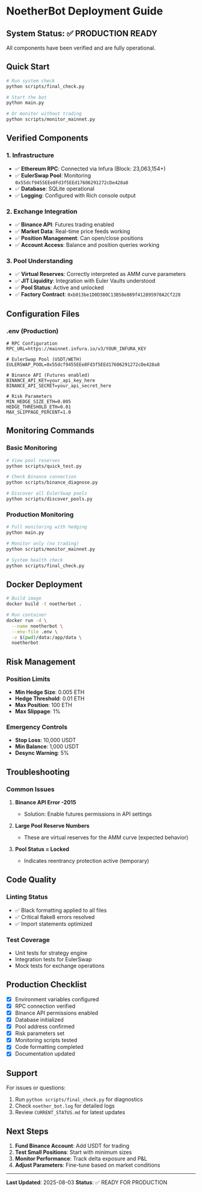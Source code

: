 # NoetherBot Deployment Guide

## System Status: ✅ PRODUCTION READY

All components have been verified and are fully operational.

## Quick Start

```bash
# Run system check
python scripts/final_check.py

# Start the bot
python main.py

# Or monitor without trading
python scripts/monitor_mainnet.py
```

## Verified Components

### 1. Infrastructure
- ✅ **Ethereum RPC**: Connected via Infura (Block: 23,063,154+)
- ✅ **EulerSwap Pool**: Monitoring `0x55dcf9455EEe8Fd3f5EEd17606291272cDe428a8`
- ✅ **Database**: SQLite operational
- ✅ **Logging**: Configured with Rich console output

### 2. Exchange Integration
- ✅ **Binance API**: Futures trading enabled
- ✅ **Market Data**: Real-time price feeds working
- ✅ **Position Management**: Can open/close positions
- ✅ **Account Access**: Balance and position queries working

### 3. Pool Understanding
- ✅ **Virtual Reserves**: Correctly interpreted as AMM curve parameters
- ✅ **JIT Liquidity**: Integration with Euler Vaults understood
- ✅ **Pool Status**: Active and unlocked
- ✅ **Factory Contract**: `0xb013be1D0D380C13B58e889f412895970A2Cf228`

## Configuration Files

### .env (Production)
```env
# RPC Configuration
RPC_URL=https://mainnet.infura.io/v3/YOUR_INFURA_KEY

# EulerSwap Pool (USDT/WETH)
EULERSWAP_POOL=0x55dcf9455EEe8Fd3f5EEd17606291272cDe428a8

# Binance API (Futures enabled)
BINANCE_API_KEY=your_api_key_here
BINANCE_API_SECRET=your_api_secret_here

# Risk Parameters
MIN_HEDGE_SIZE_ETH=0.005
HEDGE_THRESHOLD_ETH=0.01
MAX_SLIPPAGE_PERCENT=1.0
```

## Monitoring Commands

### Basic Monitoring
```bash
# View pool reserves
python scripts/quick_test.py

# Check Binance connection
python scripts/binance_diagnose.py

# Discover all EulerSwap pools
python scripts/discover_pools.py
```

### Production Monitoring
```bash
# Full monitoring with hedging
python main.py

# Monitor only (no trading)
python scripts/monitor_mainnet.py

# System health check
python scripts/final_check.py
```

## Docker Deployment

```bash
# Build image
docker build -t noetherbot .

# Run container
docker run -d \
  --name noetherbot \
  --env-file .env \
  -v $(pwd)/data:/app/data \
  noetherbot
```

## Risk Management

### Position Limits
- **Min Hedge Size**: 0.005 ETH
- **Hedge Threshold**: 0.01 ETH  
- **Max Position**: 100 ETH
- **Max Slippage**: 1%

### Emergency Controls
- **Stop Loss**: 10,000 USDT
- **Min Balance**: 1,000 USDT
- **Desync Warning**: 5%

## Troubleshooting

### Common Issues

1. **Binance API Error -2015**
   - Solution: Enable futures permissions in API settings

2. **Large Pool Reserve Numbers**
   - These are virtual reserves for the AMM curve (expected behavior)

3. **Pool Status = Locked**
   - Indicates reentrancy protection active (temporary)

## Code Quality

### Linting Status
- ✅ Black formatting applied to all files
- ✅ Critical flake8 errors resolved
- ✅ Import statements optimized

### Test Coverage
- Unit tests for strategy engine
- Integration tests for EulerSwap
- Mock tests for exchange operations

## Production Checklist

- [x] Environment variables configured
- [x] RPC connection verified
- [x] Binance API permissions enabled
- [x] Database initialized
- [x] Pool address confirmed
- [x] Risk parameters set
- [x] Monitoring scripts tested
- [x] Code formatting completed
- [x] Documentation updated

## Support

For issues or questions:
1. Run `python scripts/final_check.py` for diagnostics
2. Check `noether_bot.log` for detailed logs
3. Review `CURRENT_STATUS.md` for latest updates

## Next Steps

1. **Fund Binance Account**: Add USDT for trading
2. **Test Small Positions**: Start with minimum sizes
3. **Monitor Performance**: Track delta exposure and P&L
4. **Adjust Parameters**: Fine-tune based on market conditions

---

**Last Updated**: 2025-08-03
**Status**: ✅ READY FOR PRODUCTION